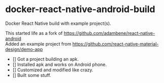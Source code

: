 # docker-react-native-android-build
Docker React Native build with example project(s).

This started life as a fork of https://github.com/adambene/react-native-android   
Added an example project from https://github.com/react-native-material-design/demo-app  

- [] Got a project building an apk.
- [] Installed apk and works on Android phone.
- [] Customized and modified like crazy.   
- [] Built some stuff.
